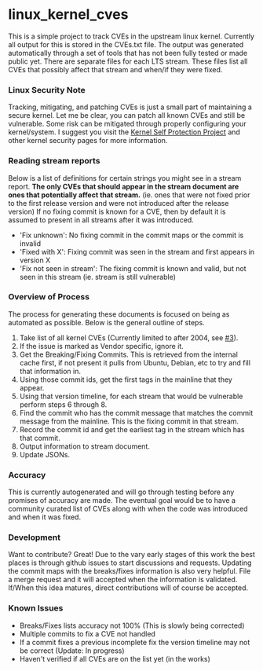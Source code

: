 # linux_kernel_cves
This is a simple project to track CVEs in the upstream linux kernel. 
Currently all output for this is stored in the CVEs.txt file. The output
was generated automatically through a set of tools that has not been 
fully tested or made public yet. There are separate files for each LTS 
stream. These files list all CVEs that possibly affect that stream and 
when/if they were fixed.

### Linux Security Note
Tracking, mitigating, and patching CVEs is just a small part of 
maintaining a secure kernel.  Let me be clear, you can patch all known 
CVEs and still be vulnerable. Some risk can be mitigated through 
properly configuring your kernel/system. I suggest you visit the 
[Kernel Self Protection Project][1] and other kernel security pages for more 
information.

### Reading stream reports

Below is a list of definitions for certain strings you might see in a 
stream report. **The only CVEs that should appear in the stream 
document are ones that potentially affect that stream.** (ie. ones that 
were not fixed prior to the first release version and were not introduced 
after the release version) If no fixing commit is known for a CVE, then 
by default it is assumed to present in all streams after it was introduced.

  - 'Fix unknown': No fixing commit in the commit maps or the commit is 
  invalid
  - 'Fixed with X': Fixing commit was seen in the stream and first 
  appears in version X
  - 'Fix not seen in stream': The fixing commit is known and valid, 
  but not seen in this stream (ie. stream is still vulnerable)
  
### Overview of Process
The process for generating these documents is focused on being as 
automated as possible. Below is the general outline of steps.

  1) Take list of all kernel CVEs (Currently limited to after 2004, see 
  [#3](../../issues/3)).
  2) If the issue is marked as Vendor specific, ignore it.
  3) Get the Breaking/Fixing Commits. This is retrieved from the 
  internal cache first, if not present it pulls from Ubuntu, Debian, 
  etc to try and fill that information in.
  4) Using those commit ids, get the first tags in the mainline that 
  they appear.
  5) Using that version timeline, for each stream that would be 
  vulnerable perform steps 6 through 8.
  6) Find the commit who has the commit message that matches the commit 
  message from the mainline. This is the fixing commit in that stream. 
  7) Record the commit id and get the earliest tag in the stream which 
  has that commit.
  8) Output information to stream document. 
  9) Update JSONs.

### Accuracy

This is currently autogenerated and will go through testing before any 
promises of accuracy are made. The eventual goal would be to have a
community curated list of CVEs along with when the code was introduced 
and when it was fixed.

### Development

Want to contribute? Great! Due to the vary early stages of this work the 
best places is through github issues to start discussions and requests. 
Updating the commit maps with the breaks/fixes information is also very 
helpful. File a merge request and it will accepted when the information 
is validated. If/When this idea matures, direct contributions will of 
course be accepted.

### Known Issues

  - Breaks/Fixes lists accuracy not 100% (This is slowly being corrected)
  - Multiple commits to fix a CVE not handled
  - If a commit fixes a previous incomplete fix the version timeline 
  may not be correct (Update: In progress)
  - Haven't verified if all CVEs are on the list yet (in the works)

[1]: https://kernsec.org/wiki/index.php/Kernel_Self_Protection_Project